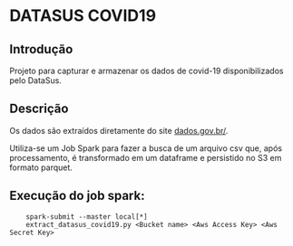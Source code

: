 # DATASUS COVID19

## Introdução

Projeto para capturar e armazenar os dados de covid-19 disponibilizados pelo DataSus.

##  Descrição

Os dados são extraídos diretamente do site [dados.gov.br/](https://dados.gov.br/dataset/bd-srag-2020).

Utiliza-se um Job Spark para fazer a busca de um arquivo csv que, após processamento, é transformado em um dataframe e persistido no S3 em formato parquet.

## Execução do job spark:
```
	spark-submit --master local[*] 
	extract_datasus_covid19.py <Bucket name> <Aws Access Key> <Aws Secret Key>
```